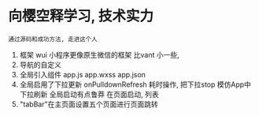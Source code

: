 # 向樱空释学习, 技术实力
    通过源码和成功方法, 走进这个人

1. 框架
    wui 小程序更像原生微信的框架
    比vant 小一些, 
2. 导航的自定义
3. 全局引入组件
    app.js app.wxss app.json
4. 全局启用了下拉更新 onPulldownRefresh
    耗时操作, 把下拉stop 模仿App中下拉刷新 
    全局启动有点鲁莽  在页面启动, 列表
5. "tabBar"在主页面设置五个页面进行页面跳转
    